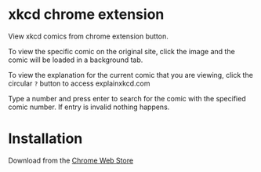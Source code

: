 xkcd chrome extension
=====================

View xkcd comics from chrome extension button.

To view the specific comic on the original site, click the image and the comic will be loaded in a background tab.

To view the explanation for the current comic that you are viewing, click the circular `?` button to access explainxkcd.com

Type a number and press enter to search for the comic with the specified comic number. If entry is invalid nothing happens.

Installation
====

Download from the [Chrome Web Store](https://chrome.google.com/webstore/detail/xkcd-comics-viewer/nmanlcmfmdmfcijmocmihompgjcljacd)